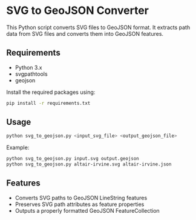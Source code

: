 # SVG to GeoJSON Converter

This Python script converts SVG files to GeoJSON format. It extracts path data from SVG files and converts them into GeoJSON features.

## Requirements

- Python 3.x
- svgpathtools
- geojson

Install the required packages using:

```bash
pip install -r requirements.txt
```

## Usage

```bash
python svg_to_geojson.py <input_svg_file> <output_geojson_file>
```

Example:
```bash
python svg_to_geojson.py input.svg output.geojson
python svg_to_geojson.py altair-irvine.svg altair-irvine.json

```

## Features

- Converts SVG paths to GeoJSON LineString features
- Preserves SVG path attributes as feature properties
- Outputs a properly formatted GeoJSON FeatureCollection
